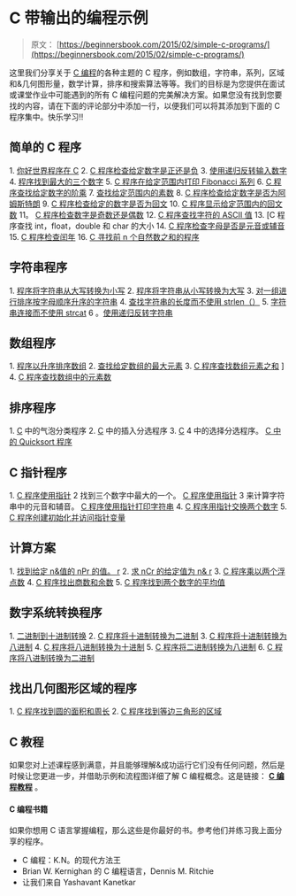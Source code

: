 # C 带输出的编程示例

> 原文： [https://beginnersbook.com/2015/02/simple-c-programs/](https://beginnersbook.com/2015/02/simple-c-programs/)

这里我们分享关于 [C 编程](https://beginnersbook.com/2014/01/c-tutorial-for-beginners-with-examples/ "C Tutorial – Learn C Programming with examples")的各种主题的 C 程序，例如数组，字符串，系列，区域和&amp;几何图形量，数学计算，排序和搜索算法等等。我们的目标是为您提供在面试或课堂作业中可能遇到的所有 C 编程问题的完美解决方案。如果您没有找到您要找的内容，请在下面的评论部分中添加一行，以便我们可以将其添加到下面的 C 程序集中。快乐学习!!

## 简单的 C 程序

1\. [你好世界程序在 C](https://beginnersbook.com/2017/09/c-hello-world-program/)
2\. [C 程序检查给定数字是正还是负](https://beginnersbook.com/2015/02/c-program-to-check-whether-the-given-integer-is-positive-or-negative/ "C Program to check whether the given integer is positive or negative")
3\. [使用递归反转输入数字](https://beginnersbook.com/2014/06/c-program-to-reverse-a-given-number-using-recursive-function/ "C Program to reverse a given number using Recursive function")
4\. [程序找到最大的三个数字](https://beginnersbook.com/2014/06/c-program-to-find-greatest-of-three-numbers/ "C Program to find greatest of three numbers")
5\. [C 程序在给定范围内打印 Fibonacci 系列](https://beginnersbook.com/2014/06/c-program-to-display-fibonacci-series/ "C Program to display Fibonacci series")
6\. [C 程序查找给定数字的阶乘](https://beginnersbook.com/2014/06/c-program-to-find-factorial-of-number-using-recursion/ "C Program to find factorial of number using Recursion")
7\. [查找给定范围内的素数](https://beginnersbook.com/2014/06/c-program-to-find-prime-numbers-in-a-given-range/ "C Program to find prime numbers in a given range")
8\. [C 程序检查给定数字是否为阿姆斯特朗](https://beginnersbook.com/2014/06/c-program-to-check-armstrong-number/ "C Program to check Armstrong number")
9\. [C 程序检查给定的数字是否为回文](https://beginnersbook.com/2015/02/c-program-to-check-if-a-number-is-palindrome-or-not/ "C Program to check if a number is palindrome or not")
10\. [C 程序显示给定范围内的回文数](https://beginnersbook.com/2015/02/c-program-to-find-palindrome-numbers-in-a-given-range/ "C Program to find Palindrome numbers in a given range")
11。 [C 程序检查数字是奇数还是偶数](https://beginnersbook.com/2015/02/c-program-to-check-if-number-is-even-or-odd/ "C Program to check if number is even or odd")
12\. [C 程序查找字符的 ASCII 值](https://beginnersbook.com/2017/09/c-program-to-find-ascii-value-of-a-character/)
13\. [C 程序查找 int，float，double 和 char 的大小[](https://beginnersbook.com/2017/09/c-program-to-find-the-size-of-int-float-double-and-char/)
14\. [C 程序检查字母是否是元音或辅音](https://beginnersbook.com/2017/09/c-program-to-check-whether-an-alphabet-is-vowel-or-consonant/)
15\. [C 程序检查闰年](https://beginnersbook.com/2017/09/c-program-to-check-leap-year/)
16\. [C 寻找前 n 个自然数之和的程序](https://beginnersbook.com/2017/10/c-program-to-find-the-sum-of-first-n-natural-numbers/)

## 字符串程序

1\. [程序将字符串从大写转换为小写](https://beginnersbook.com/2015/02/c-program-to-convert-uppercase-string-to-lowercase-string/ "C Program to convert uppercase string to lowercase string")
2\. [程序将字符串从小写转换为大写](https://beginnersbook.com/2015/02/c-program-to-convert-lowercase-string-to-uppercase-string/ "C Program to convert lowercase string to uppercase string")
3\. [对一组进行排序按字母顺序升序的字符串](https://beginnersbook.com/2015/02/c-program-to-sort-set-of-strings-in-alphabetical-order/ "C Program to Sort set of strings in alphabetical order")
4\. [查找字符串的长度而不使用 strlen（）](https://beginnersbook.com/2015/02/c-program-to-find-the-length-of-a-string/ "C program to find the length of a String without using function strlen()")
5\. [字符串连接而不使用 strcat](https://beginnersbook.com/2015/02/c-program-to-concatenate-two-strings-without-using-strcat/ "C Program to concatenate two strings without using strcat")
6 。[使用递归反转字符串](https://beginnersbook.com/2014/06/c-program-to-reverse-a-string-using-recursion/ "C program to Reverse a String using recursion")

## 数组程序

1\. [程序以升序排序数组](https://beginnersbook.com/2015/02/c-program-to-arrange-numbers-in-ascending-order/ "C Program to arrange numbers in ascending order")
2\. [查找给定数组的最大元素](https://beginnersbook.com/2015/02/c-program-to-find-largest-element-of-an-array/ "C Program to find largest element of an Array")
3\. [C 程序查找数组元素之和](https://beginnersbook.com/2014/06/c-program-to-find-sum-of-array-elements-using-pointers-recursion-functions/ "C Program to find sum of array elements using pointers, recursion & functions") ]
4\. [C 程序查找数组中的元素数](https://beginnersbook.com/2017/09/c-program-to-find-the-number-of-elements-in-an-array/)

## 排序程序

1\. [C](https://beginnersbook.com/2015/02/c-program-for-bubble-sorting/ "C Program for bubble sorting")
中的气泡分类程序 2\. [C](https://beginnersbook.com/2015/02/insertion-sort-program-in-c/ "Insertion Sort Program in C")
中的插入分选程序 3\. [C](https://beginnersbook.com/2015/02/selection-sort-program-in-c/ "Selection Sort Program in C")
4 中的选择分选程序。 [C 中的 Quicksort 程序](https://beginnersbook.com/2015/02/quicksort-program-in-c/ "Quicksort program in C")

## C 指针程序

1\. [C 程序使用指针](https://beginnersbook.com/2019/02/c-program-to-find-the-largest-of-three-numbers-using-pointers/)
2 找到三个数字中最大的一个。 [C 程序使用指针](https://beginnersbook.com/2019/02/c-program-to-count-vowels-and-consonants-in-a-string-using-pointer/)
3 来计算字符串中的元音和辅音。 [C 程序使用指针打印字符串](https://beginnersbook.com/2019/02/c-program-to-print-string-using-pointer/)
4\. [C 程序用指针交换两个数字](https://beginnersbook.com/2019/02/c-program-to-swap-two-numbers-using-pointers/)
5\. [C 程序创建初始化并访问指针变量](https://beginnersbook.com/2019/02/c-program-to-create-initialize-and-access-a-pointer-variable/)

## 计算方案

1\. [找到给定 n&amp;值的 nPr 的值。 r](https://beginnersbook.com/2015/02/c-program-to-calculate-and-print-the-value-of-npr/ "C program to calculate and print the value of nPr")
2\. [求 nCr 的给定值为 n&amp; r](https://beginnersbook.com/2015/02/c-program-to-calculate-and-print-the-value-of-ncr/ "C program to calculate and print the value of nCr")
3\. [C 程序乘以两个浮点数](https://beginnersbook.com/2017/09/c-program-to-multiply-two-floating-point-numbers/)
4\. [C 程序找出商数和余数](https://beginnersbook.com/2017/09/c-program-to-find-quotient-and-remainder/)
5\. [C 程序找到两个数字的平均值](https://beginnersbook.com/2017/09/c-program-to-find-the-average-of-two-numbers/)

## 数字系统转换程序

1\. [二进制到十进制转换](https://beginnersbook.com/2015/02/c-program-to-convert-binary-number-to-decimal-number/ "C Program to Convert Binary Number to Decimal Number")
2\. [C 程序将十进制转换为二进制](https://beginnersbook.com/2017/09/c-program-to-convert-decimal-number-to-binary-number/)
3\. [C 程序将十进制转换为八进制](https://beginnersbook.com/2017/09/c-program-to-convert-decimal-to-octal-number/)
4\. [C 程序将八进制转换为十进制](https://beginnersbook.com/2017/09/c-program-to-convert-octal-number-to-decimal-number/)
5\. [C 程序将二进制转换为八进制](https://beginnersbook.com/2017/09/c-program-to-convert-binary-to-octal-number-system/)
6\. [C 程序将八进制转换为二进制](https://beginnersbook.com/2017/09/c-program-to-convert-octal-number-to-binary-number/)

## 找出几何图形区域的程序

1\. [C 程序找到圆的面积和周长](https://beginnersbook.com/2014/06/c-program-to-calculate-area-and-circumference-of-circle/ "C Program to calculate Area and Circumference of Circle")
2\. [C 程序找到等边三角形的区域](https://beginnersbook.com/2014/06/c-program-to-calculate-area-of-equilatral-triangle/ "C Program to calculate Area of Equilateral triangle")

## C 教程

如果您对上述课程感到满意，并且能够理解&amp;成功运行它们没有任何问题，然后是时候让您更进一步，并借助示例和流程图详细了解 C 编程概念。这是链接： [**C 编程教程**](https://beginnersbook.com/2014/01/c-tutorial-for-beginners-with-examples/ "C Tutorial – Learn C Programming with examples") 。

#### C 编程书籍

如果你想用 C 语言掌握编程，那么这些是你最好的书。参考他们并练习我上面分享的程序。

*   C 编程：K.N。的现代方法王
*   Brian W. Kernighan 的 C 编程语言，Dennis M. Ritchie
*   让我们来自 Yashavant Kanetkar